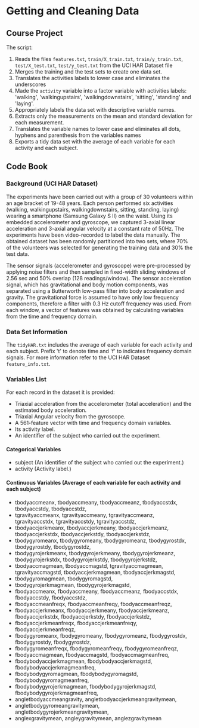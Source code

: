 # Getting and Cleaning Data

## Course Project

The script:

1. Reads the files `features.txt`, `train/X_train.txt`, `train/y_train.txt`, `test/X_test.txt`, `test/y_test.txt` from the UCI HAR Dataset file
2. Merges the training and the test sets to create one data set.
3. Translates the activities labels to lower case and eliminates the underscores
4. Made the `activity` variable into a factor variable with activities labels: 'walking', 'walkingupstairs', 'walkingdownstairs', 'sitting', 'standing' and 'laying'.
5. Appropriately labels the data set with descriptive variable names. 
6. Extracts only the measurements on the mean and standard deviation for each measurement.
7. Translates the variable names to lower case and eliminates all dots, hyphens and parenthesis from the variables names
8. Exports a tidy data set with the average of each variable for each activity and each subject. 

## Code Book

### Background (UCI HAR Dataset)

The experiments have been carried out with a group of 30 volunteers within an age bracket of 19-48 years. Each person performed six activities (walking, walkingupstairs, walkingdownstairs, sitting, standing, laying) wearing a smartphone (Samsung Galaxy S II) on the waist. Using its embedded accelerometer and gyroscope, we captured 3-axial linear acceleration and 3-axial angular velocity at a constant rate of 50Hz. The experiments have been video-recorded to label the data manually. The obtained dataset has been randomly partitioned into two sets, where 70% of the volunteers was selected for generating the training data and 30% the test data. 

The sensor signals (accelerometer and gyroscope) were pre-processed by applying noise filters and then sampled in fixed-width sliding windows of 2.56 sec and 50% overlap (128 readings/window). The sensor acceleration signal, which has gravitational and body motion components, was separated using a Butterworth low-pass filter into body acceleration and gravity. The gravitational force is assumed to have only low frequency components, therefore a filter with 0.3 Hz cutoff frequency was used. From each window, a vector of features was obtained by calculating variables from the time and frequency domain.

### Data Set Information

The `tidyHAR.txt` includes the average of each variable for each activity and each subject. Prefix 't' to denote time and 'f' to indicates frequency domain signals. For more information refer to the UCI HAR Dataset `feature_info.txt`.

### Variables List

For each record in the dataset it is provided: 

* Triaxial acceleration from the accelerometer (total acceleration) and the estimated body acceleration. 
* Triaxial Angular velocity from the gyroscope. 
* A 561-feature vector with time and frequency domain variables. 
* Its activity label. 
* An identifier of the subject who carried out the experiment.

#### Categorical Variables

* subject (An identifier of the subject who carried out the experiment.)
* activity (Activity label.)

#### Continuous Variables (Average of each variable for each activity and each subject)

* tbodyaccmeanx, tbodyaccmeany, tbodyaccmeanz, tbodyaccstdx, tbodyaccstdy, tbodyaccstdz,
* tgravityaccmeanx, tgravityaccmeany, tgravityaccmeanz, tgravityaccstdx, tgravityaccstdy, tgravityaccstdz,
* tbodyaccjerkmeanx, tbodyaccjerkmeany, tbodyaccjerkmeanz, tbodyaccjerkstdx, tbodyaccjerkstdy, tbodyaccjerkstdz,
* tbodygyromeanx, tbodygyromeany, tbodygyromeanz, tbodygyrostdx, tbodygyrostdy, tbodygyrostdz,
* tbodygyrojerkmeanx, tbodygyrojerkmeany, tbodygyrojerkmeanz, tbodygyrojerkstdx, tbodygyrojerkstdy, tbodygyrojerkstdz,
* tbodyaccmagmean, tbodyaccmagstd, tgravityaccmagmean, tgravityaccmagstd, tbodyaccjerkmagmean, tbodyaccjerkmagstd,
* tbodygyromagmean, tbodygyromagstd,
* tbodygyrojerkmagmean, tbodygyrojerkmagstd,
* fbodyaccmeanx, fbodyaccmeany, fbodyaccmeanz, fbodyaccstdx, fbodyaccstdy, fbodyaccstdz,
* fbodyaccmeanfreqx, fbodyaccmeanfreqy, fbodyaccmeanfreqz,
* fbodyaccjerkmeanx, fbodyaccjerkmeany, fbodyaccjerkmeanz, fbodyaccjerkstdx, fbodyaccjerkstdy, fbodyaccjerkstdz,
* fbodyaccjerkmeanfreqx, fbodyaccjerkmeanfreqy, fbodyaccjerkmeanfreqz,
* fbodygyromeanx, fbodygyromeany, fbodygyromeanz, fbodygyrostdx, fbodygyrostdy, fbodygyrostdz,
* fbodygyromeanfreqx, fbodygyromeanfreqy, fbodygyromeanfreqz,
* fbodyaccmagmean, fbodyaccmagstd, fbodyaccmagmeanfreq,
* fbodybodyaccjerkmagmean, fbodybodyaccjerkmagstd, fbodybodyaccjerkmagmeanfreq,
* fbodybodygyromagmean, fbodybodygyromagstd, fbodybodygyromagmeanfreq,
* fbodybodygyrojerkmagmean, fbodybodygyrojerkmagstd, fbodybodygyrojerkmagmeanfreq, 
* angletbodyaccmeangravity, angletbodyaccjerkmeangravitymean,
* angletbodygyromeangravitymean, angletbodygyrojerkmeangravitymean, 
* anglexgravitymean, angleygravitymean, anglezgravitymean
